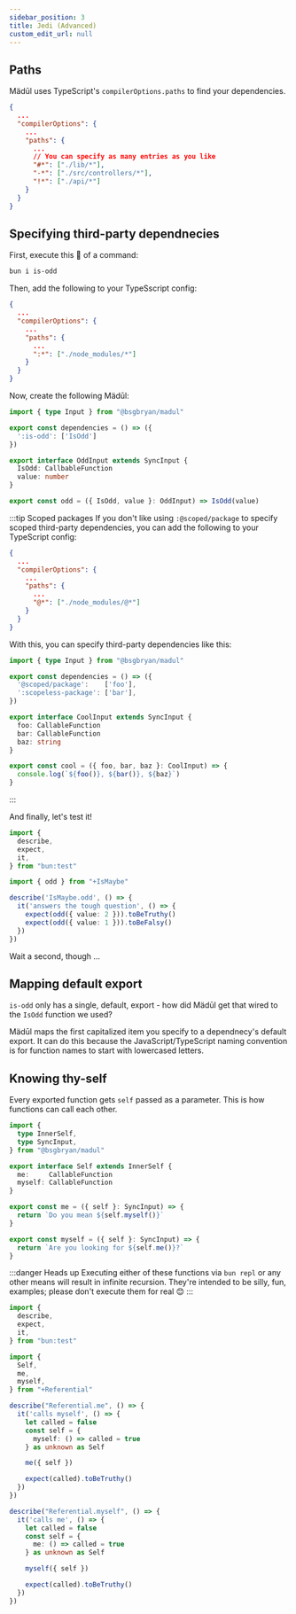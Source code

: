 ```yaml
---
sidebar_position: 3
title: Jedi (Advanced)
custom_edit_url: null
---
```


## Paths

Mädūl uses TypeScript's `compilerOptions.paths` to find your dependencies.

```json title="madul-example/tsconfig.json"
{
  ...
  "compilerOptions": {
    ...
    "paths": {
      ...
      // You can specify as many entries as you like
      "#*": ["./lib/*"],
      "-*": ["./src/controllers/*"],
      "!*": ["./api/*"]
    }
  }
}
```

## Specifying third-party dependnecies

First, execute this 💎 of a command:

```bash
bun i is-odd
```

Then, add the following to your TypeSscript config:

```json title="madul-example/tsconfig.json"
{
  ...
  "compilerOptions": {
    ...
    "paths": {
      ...
      ":*": ["./node_modules/*"]
    }
  }
}
```

Now, create the following Mädūl:

```ts title="madul-example/src/IsMaybe.ts"
import { type Input } from "@bsgbryan/madul"

export const dependencies = () => ({
  ':is-odd': ['IsOdd']
})

export interface OddInput extends SyncInput {
  IsOdd: CallbableFunction
  value: number
}

export const odd = ({ IsOdd, value }: OddInput) => IsOdd(value)
```

:::tip Scoped packages
If you don't like using `:@scoped/package` to specify scoped third-party dependencies, you can add the following to your TypeScript config:

```json title="madul-example/tsconfig.json"
{
  ...
  "compilerOptions": {
    ...
    "paths": {
      ...
      "@*": ["./node_modules/@*"]
    }
  }
}
```

With this, you can specify third-party dependencies like this:

```typescript title="madul-example/src/Bang.ts"
import { type Input } from "@bsgbryan/madul"

export const dependencies = () => ({
  '@scoped/package':    ['foo'],
  ':scopeless-package': ['bar'],
})

export interface CoolInput extends SyncInput {
  foo: CallableFunction
  bar: CallableFunction
  baz: string
}

export const cool = ({ foo, bar, baz }: CoolInput) => {
  console.log(`${foo()}, ${bar()}, ${baz}`)
}
```
:::

And finally, let's test it!

```ts title="madul-example/test/IsMaybe.test.ts"
import {
  describe,
  expect,
  it,
} from "bun:test"

import { odd } from "+IsMaybe"

describe('IsMaybe.odd', () => {
  it('answers the tough question', () => {
    expect(odd({ value: 2 })).toBeTruthy()
    expect(odd({ value: 1 })).toBeFalsy()
  })
})
```

Wait a second, though ...

## Mapping default export

`is-odd` only has a single, default, export - how did Mädūl get that wired to the `IsOdd` function we used?

Mädūl maps the first capitalized item you specify to a dependnecy's default export. It can do this because the JavaScript/TypeScript naming convention is for function names to start with lowercased letters.

## Knowing thy-self

Every exported function gets `self` passed as a parameter. This is how functions can call each other.

```typescript title="madul-example/src/Referential.ts"
import {
  type InnerSelf,
  type SyncInput,
} from "@bsgbryan/madul"

export interface Self extends InnerSelf {
  me:     CallableFunction
  myself: CallableFunction
}

export const me = ({ self }: SyncInput) => {
  return `Do you mean ${self.myself()}`
}

export const myself = ({ self }: SyncInput) => {
  return `Are you looking for ${self.me()}?`
}

```

:::danger Heads up
Executing either of these functions via `bun repl` or any other means will result in infinite recursion.
They're intended to be silly, fun, examples; please don't execute them for real 😊
:::

```typescript title="madul-example/test/Referential.test.ts"
import {
  describe,
  expect,
  it,
} from "bun:test"

import {
  Self,
  me,
  myself,
} from "+Referential"

describe("Referential.me", () => {
  it('calls myself', () => {
    let called = false
    const self = {
      myself: () => called = true
    } as unknown as Self

    me({ self })

    expect(called).toBeTruthy()
  })
})

describe("Referential.myself", () => {
  it('calls me', () => {
    let called = false
    const self = {
      me: () => called = true
    } as unknown as Self

    myself({ self })

    expect(called).toBeTruthy()
  })
})

```
